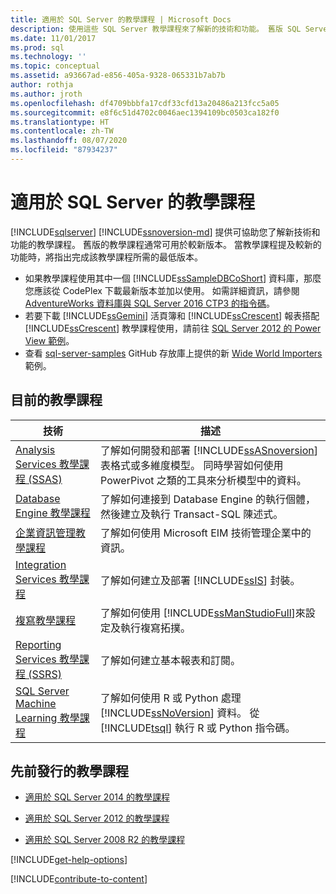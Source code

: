 ```yaml
---
title: 適用於 SQL Server 的教學課程 | Microsoft Docs
description: 使用這些 SQL Server 教學課程來了解新的技術和功能。 舊版 SQL Server 的教學課程通常可用於較新版本。
ms.date: 11/01/2017
ms.prod: sql
ms.technology: ''
ms.topic: conceptual
ms.assetid: a93667ad-e856-405a-9328-065331b7ab7b
author: rothja
ms.author: jroth
ms.openlocfilehash: df4709bbbfa17cdf33cfd13a20486a213fcc5a05
ms.sourcegitcommit: e8f6c51d4702c0046aec1394109bc0503ca182f0
ms.translationtype: HT
ms.contentlocale: zh-TW
ms.lasthandoff: 08/07/2020
ms.locfileid: "87934237"
---
```

# <a name="tutorials-for-sql-server"></a>適用於 SQL Server 的教學課程
[!INCLUDE[sqlserver](../includes/applies-to-version/sqlserver.md)]
[!INCLUDE[ssnoversion-md](../includes/ssnoversion-md.md)] 提供可協助您了解新技術和功能的教學課程。 舊版的教學課程通常可用於較新版本。 當教學課程提及較新的功能時，將指出完成該教學課程所需的最低版本。  
     
-   如果教學課程使用其中一個 [!INCLUDE[ssSampleDBCoShort](../includes/sssampledbcoshort-md.md)] 資料庫，那麼您應該從 CodePlex 下載最新版本並加以使用。 如需詳細資訊，請參閱 [AdventureWorks 資料庫與 SQL Server 2016 CTP3 的指令碼](https://github.com/microsoft/sql-server-samples/releases/tag/adventureworks)。    
-   若要下載 [!INCLUDE[ssGemini](../includes/ssgemini-md.md)] 活頁簿和 [!INCLUDE[ssCrescent](../includes/sscrescent-md.md)] 報表搭配 [!INCLUDE[ssCrescent](../includes/sscrescent-md.md)] 教學課程使用，請前往 [SQL Server 2012 的 Power View 範例](https://go.microsoft.com/fwlink/?LinkId=220734)。  
- 查看 [sql-server-samples](../sample/world-wide-importers/wide-world-importers-documentation.md) GitHub 存放庫上提供的新 [Wide World Importers](https://github.com/Microsoft/sql-server-samples) 範例。 

 
## <a name="current-tutorials"></a>目前的教學課程  
  
|技術|描述|  
|--------------|---------------|  
|[Analysis Services 教學課程 &#40;SSAS&#41;](https://docs.microsoft.com/analysis-services/analysis-services-tutorials-ssas)|了解如何開發和部署 [!INCLUDE[ssASnoversion](../includes/ssasnoversion-md.md)] 表格式或多維度模型。 同時學習如何使用 PowerPivot 之類的工具來分析模型中的資料。|  
|[Database Engine 教學課程](../relational-databases/database-engine-tutorials.md)|了解如何連接到 Database Engine 的執行個體，然後建立及執行 Transact-SQL 陳述式。|  
|[企業資訊管理教學課程](https://wiki.scn.sap.com/wiki/display/EIM/EIM+Tutorials)|了解如何使用 Microsoft EIM 技術管理企業中的資訊。|  
|[Integration Services 教學課程](../integration-services/integration-services-tutorials.md)|了解如何建立及部署 [!INCLUDE[ssIS](../includes/ssis-md.md)] 封裝。|  
|[複寫教學課程](../relational-databases/replication/replication-tutorials.md)|了解如何使用 [!INCLUDE[ssManStudioFull](../includes/ssmanstudiofull-md.md)]來設定及執行複寫拓撲。|  
|[Reporting Services 教學課程 &#40;SSRS&#41;](../reporting-services/reporting-services-tutorials-ssrs.md)|了解如何建立基本報表和訂閱。|  
|[SQL Server Machine Learning 教學課程](../machine-learning/tutorials/sql-server-r-tutorials.md)|了解如何使用 R 或 Python 處理 [!INCLUDE[ssNoVersion](../includes/ssnoversion-md.md)] 資料。 從 [!INCLUDE[tsql](../includes/tsql-md.md)] 執行 R 或 Python 指令碼。|  
  
 ## <a name="previously-published-tutorials"></a>先前發行的教學課程 
  
 - [適用於 SQL Server 2014 的教學課程](https://www.quackit.com/sql_server/sql_server_2014/tutorial/)  
  
 - [適用於 SQL Server 2012 的教學課程](https://msdn.microsoft.com/library/hh231699(v=sql.110).aspx)  
  
 - [適用於 SQL Server 2008 R2 的教學課程](https://msdn.microsoft.com/library/ms167593.aspx)   

[!INCLUDE[get-help-options](../includes/paragraph-content/get-help-options.md)]

[!INCLUDE[contribute-to-content](../includes/paragraph-content/contribute-to-content.md)]
